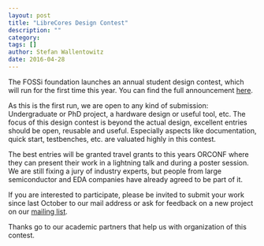 ```yaml
---
layout: post
title: "LibreCores Design Contest"
description: ""
category:
tags: []
author: Stefan Wallentowitz
date: 2016-04-28
---
```


The FOSSi foundation launches an annual student design contest, which
will run for the first time this year. You can find the full
announcement [here](http://librecores.org/designcontest).

As this is the first run, we are open to any kind of submission:
Undergraduate or PhD project, a hardware design or useful tool, etc.
The focus of this design contest is beyond the actual design,
excellent entries should be open, reusable and useful. Especially
aspects like documentation, quick start, testbenches, etc. are
valuated highly in this contest.

The best entries will be granted travel grants to this years ORCONF
where they can present their work in a lightning talk and during a
poster session.  We are still fixing a jury of industry experts, but
people from large semiconductor and EDA companies have already agreed
to be part of it.

If you are interested to participate, please be invited to submit your
work since last October to our mail address or ask for feedback on a new
project on our [mailing list](/getinvolved.html).

Thanks go to our academic partners that help us with organization of
this contest.
